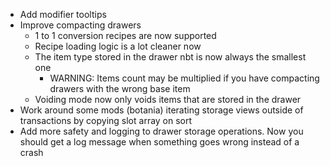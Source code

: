 * Add modifier tooltips
* Improve compacting drawers
  * 1 to 1 conversion recipes are now supported
  * Recipe loading logic is a lot cleaner now
  * The item type stored in the drawer nbt is now always the smallest one
    * WARNING: Items count may be multiplied if you have compacting drawers with the wrong base item
  * Voiding mode now only voids items that are stored in the drawer
* Work around some mods (botania) iterating storage views outside of transactions by copying slot array on sort
* Add more safety and logging to drawer storage operations. Now you should get a log message when something goes wrong instead of a crash